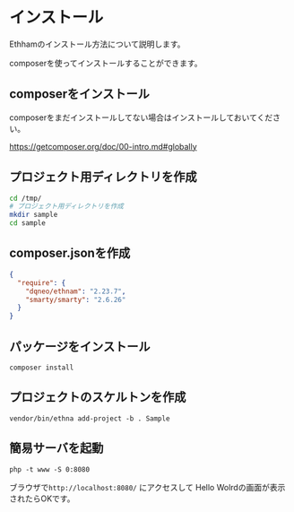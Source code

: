 # インストール

Ethhamのインストール方法について説明します。

composerを使ってインストールすることができます。

## composerをインストール

composerをまだインストールしてない場合はインストールしておいてください。

https://getcomposer.org/doc/00-intro.md#globally

## プロジェクト用ディレクトリを作成


```sh
cd /tmp/
# プロジェクト用ディレクトリを作成
mkdir sample
cd sample
```

## composer.jsonを作成

```json
{
  "require": {
    "dqneo/ethnam": "2.23.7",
    "smarty/smarty": "2.6.26"
  }
}
```

## パッケージをインストール

```
composer install
```

## プロジェクトのスケルトンを作成
```
vendor/bin/ethna add-project -b . Sample
```

## 簡易サーバを起動

```
php -t www -S 0:8080
```

ブラウザで`http://localhost:8080/` にアクセスして Hello Wolrdの画面が表示されたらOKです。


